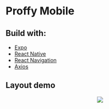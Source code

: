 # Proffy Mobile

## Build with:

- [Expo](https://expo.io/)
- [React Native](https://reactnative.dev/)
- [React Navigation](https://reactnavigation.org/)
- [Axios](https://github.com/axios/axios)

## Layout demo

<p align="center">
  <img src="./demo/Proffy.gif">
</p>
